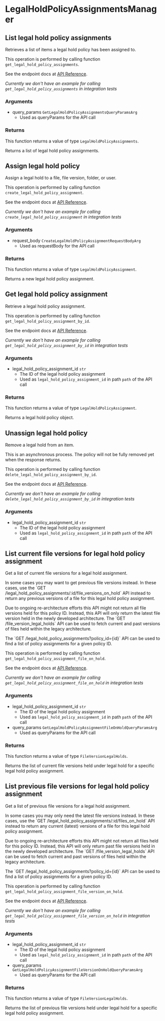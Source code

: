 # LegalHoldPolicyAssignmentsManager

## List legal hold policy assignments

Retrieves a list of items a legal hold policy has been assigned to.

This operation is performed by calling function `get_legal_hold_policy_assignments`.

See the endpoint docs at
[API Reference](https://developer.box.com/reference/get-legal-hold-policy-assignments/).

*Currently we don't have an example for calling `get_legal_hold_policy_assignments` in integration tests*

### Arguments

- query_params `GetLegalHoldPolicyAssignmentsQueryParamsArg`
  - Used as queryParams for the API call


### Returns

This function returns a value of type `LegalHoldPolicyAssignments`.

Returns a list of legal hold policy assignments.


## Assign legal hold policy

Assign a legal hold to a file, file version, folder, or user.

This operation is performed by calling function `create_legal_hold_policy_assignment`.

See the endpoint docs at
[API Reference](https://developer.box.com/reference/post-legal-hold-policy-assignments/).

*Currently we don't have an example for calling `create_legal_hold_policy_assignment` in integration tests*

### Arguments

- request_body `CreateLegalHoldPolicyAssignmentRequestBodyArg`
  - Used as requestBody for the API call


### Returns

This function returns a value of type `LegalHoldPolicyAssignment`.

Returns a new legal hold policy assignment.


## Get legal hold policy assignment

Retrieve a legal hold policy assignment.

This operation is performed by calling function `get_legal_hold_policy_assignment_by_id`.

See the endpoint docs at
[API Reference](https://developer.box.com/reference/get-legal-hold-policy-assignments-id/).

*Currently we don't have an example for calling `get_legal_hold_policy_assignment_by_id` in integration tests*

### Arguments

- legal_hold_policy_assignment_id `str`
  - The ID of the legal hold policy assignment
  - Used as `legal_hold_policy_assignment_id` in path `path` of the API call


### Returns

This function returns a value of type `LegalHoldPolicyAssignment`.

Returns a legal hold policy object.


## Unassign legal hold policy

Remove a legal hold from an item.

This is an asynchronous process. The policy will not be
fully removed yet when the response returns.

This operation is performed by calling function `delete_legal_hold_policy_assignment_by_id`.

See the endpoint docs at
[API Reference](https://developer.box.com/reference/delete-legal-hold-policy-assignments-id/).

*Currently we don't have an example for calling `delete_legal_hold_policy_assignment_by_id` in integration tests*

### Arguments

- legal_hold_policy_assignment_id `str`
  - The ID of the legal hold policy assignment
  - Used as `legal_hold_policy_assignment_id` in path `path` of the API call


## List current file versions for legal hold policy assignment

Get a list of current file versions for a legal hold
assignment.

In some cases you may want to get previous file versions instead. In these
cases, use the &#x60;GET  /legal_hold_policy_assignments/:id/file_versions_on_hold&#x60;
API instead to return any previous versions of a file for this legal hold
policy assignment.

Due to ongoing re-architecture efforts this API might not return all file
versions held for this policy ID. Instead, this API will only return the
latest file version held in the newly developed architecture. The &#x60;GET
/file_version_legal_holds&#x60; API can be used to fetch current and past versions
of files held within the legacy architecture.

The &#x60;GET /legal_hold_policy_assignments?policy_id&#x3D;{id}&#x60; API can be used to
find a list of policy assignments for a given policy ID.

This operation is performed by calling function `get_legal_hold_policy_assignment_file_on_hold`.

See the endpoint docs at
[API Reference](https://developer.box.com/reference/get-legal-hold-policy-assignments-id-files-on-hold/).

*Currently we don't have an example for calling `get_legal_hold_policy_assignment_file_on_hold` in integration tests*

### Arguments

- legal_hold_policy_assignment_id `str`
  - The ID of the legal hold policy assignment
  - Used as `legal_hold_policy_assignment_id` in path `path` of the API call
- query_params `GetLegalHoldPolicyAssignmentFileOnHoldQueryParamsArg`
  - Used as queryParams for the API call


### Returns

This function returns a value of type `FileVersionLegalHolds`.

Returns the list of current file versions held under legal hold for a
specific legal hold policy assignment.


## List previous file versions for legal hold policy assignment

Get a list of previous file versions for a legal hold
assignment.

In some cases you may only need the latest file versions instead. In these
cases, use the &#x60;GET  /legal_hold_policy_assignments/:id/files_on_hold&#x60; API
instead to return any current (latest) versions of a file for this legal hold
policy assignment.

Due to ongoing re-architecture efforts this API might not return all files
held for this policy ID. Instead, this API will only return past file versions
held in the newly developed architecture. The &#x60;GET /file_version_legal_holds&#x60;
API can be used to fetch current and past versions of files held within the
legacy architecture.

The &#x60;GET /legal_hold_policy_assignments?policy_id&#x3D;{id}&#x60; API can be used to
find a list of policy assignments for a given policy ID.

This operation is performed by calling function `get_legal_hold_policy_assignment_file_version_on_hold`.

See the endpoint docs at
[API Reference](https://developer.box.com/reference/get-legal-hold-policy-assignments-id-file-versions-on-hold/).

*Currently we don't have an example for calling `get_legal_hold_policy_assignment_file_version_on_hold` in integration tests*

### Arguments

- legal_hold_policy_assignment_id `str`
  - The ID of the legal hold policy assignment
  - Used as `legal_hold_policy_assignment_id` in path `path` of the API call
- query_params `GetLegalHoldPolicyAssignmentFileVersionOnHoldQueryParamsArg`
  - Used as queryParams for the API call


### Returns

This function returns a value of type `FileVersionLegalHolds`.

Returns the list of previous file versions held under legal hold for a
specific legal hold policy assignment.


